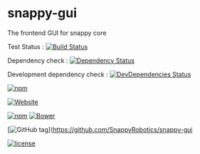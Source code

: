 # snappy-gui
The frontend GUI for snappy core

Test Status : [![Build Status](https://travis-ci.org/SnappyRobotics/snappy-gui.svg?branch=master)](https://travis-ci.org/SnappyRobotics/snappy-gui)

Dependency check : [![Dependency Status](https://david-dm.org/SnappyRobotics/snappy-gui.svg)](https://david-dm.org/SnappyRobotics/snappy-gui)

Development dependency check :
[![DevDependencies Status](https://david-dm.org/dev/SnappyRobotics/snappy-gui.svg)](https://david-dm.org/SnappyRobotics/snappy-gui#info=devDependencies)


[![npm](https://img.shields.io/npm/dt/snappy-gui.svg)](https://snappyrobotics.github.io/)


[![Website](https://img.shields.io/website-up-down-green-red/http/snappyrobotics.github.io.svg)](https://snappyrobotics.github.io/)


[![npm](https://img.shields.io/npm/v/npm.svg)]()
[![Bower](https://img.shields.io/bower/v/bootstrap.svg)]()

[![GitHub tag](https://img.shields.io/github/tag/SnappyRobotics/snappy-gui.svg)](https://github.com/SnappyRobotics/snappy-gui

[![license](https://img.shields.io/github/license/SnappyRobotics/snappy-gui.svg)]()
